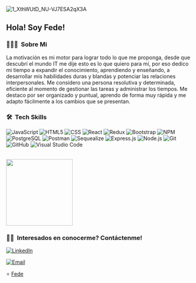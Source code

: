 
![1_XthWUtD_NU-VJ7ESA2qX3A](https://user-images.githubusercontent.com/87664281/142295451-20a0ffa9-02e3-4860-8027-919cfed9ed6b.jpeg)

<h2> Hola! Soy Fede! </h2>

<h3> 👨🏻‍💻 &nbsp;Sobre Mi </h3>
La motivación es mi motor para lograr todo lo que me proponga, 
desde que descubrí el mundo IT me dije esto es lo que quiero para mí,
por eso dedico mi tiempo a expandir el conocimiento, aprendiendo y enseñando,
a desarrollar mis habilidades duras y blandas y potenciar las relaciones interpersonales.
Me considero una persona resolutiva y determinada, 
eficiente al momento de gestionar las tareas y administrar los tiempos.
Me destaco por ser organizado y puntual, aprendo de forma muy rápida 
y me adapto fácilmente a los cambios que se presentan.


<h3> 🛠 &nbsp;Tech Skills</h3>

  ![JavaScript](https://img.shields.io/badge/-JavaScript-333333?style=flat&logo=javascript)
  ![HTML5](https://img.shields.io/badge/-HTML5-333333?style=flat&logo=HTML5)
  ![CSS](https://img.shields.io/badge/-CSS-333333?style=flat&logo=CSS3&logoColor=1572B6)
  ![React](https://img.shields.io/badge/-React-333333?style=flat&logo=react)
  ![Redux](https://img.shields.io/badge/-Redux-333333?style=flat&logo=redux)
  ![Bootstrap](https://img.shields.io/badge/-Bootstrap-333333?style=flat&logo=bootstrap&logoColor=563D7C)
  ![NPM](https://img.shields.io/badge/-NPM-333333?style=flat&logo=npm)
  ![PostgreSQL](https://img.shields.io/badge/-PostgreSQL-333333?style=flat&logo=postgresql)
  ![Postman](https://img.shields.io/badge/-Postman-333333?style=flat&logo=postman)
  ![Sequealize](https://img.shields.io/badge/-Sequealize-333333?style=flat&logo=sequealize)
  ![Express.js](https://img.shields.io/badge/-Express.js-333333?style=flat&logo=express.js)
  ![Node.js](https://img.shields.io/badge/-Node.js-333333?style=flat&logo=node.js)
  ![Git](https://img.shields.io/badge/-Git-333333?style=flat&logo=git)
  ![GitHub](https://img.shields.io/badge/-GitHub-333333?style=flat&logo=github)
  ![Visual Studio Code](https://img.shields.io/badge/-Visual%20Studio%20Code-333333?style=flat&logo=visual-studio-code&logoColor=007ACC)


<br/>

<a href="https://github.com/Fede-Ramos">
   <img height="180em" src="https://github-readme-stats.vercel.app/api/top-langs/?username=AVS1508&theme=buefy&layout=compact" />
</a>

<br/>

<h3> 🤝🏻 &nbsp;Interesados en conocerme? Contáctenme! </h3>

<p align="center">

<a href="https://www.linkedin.com/in/fede-ramos-fullstack/"><img alt="LinkedIn" src="https://img.shields.io/badge/LinkedIn-Federico%20Ramos-blue?style=flat-square&logo=linkedin"></a>

<a href="mailto:federicokm0@gmail.com"><img alt="Email" src="https://img.shields.io/badge/Email-federicokm0@gmail.com-blue?style=flat-square&logo=gmail"></a>
</p>

⭐️ [Fede](https://github.com/Fede-Ramos)
